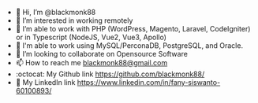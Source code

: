 - 👋 Hi, I’m @blackmonk88
- 👀 I’m interested in working remotely
- 🌱 I’m able to work with PHP (WordPress, Magento, Laravel, CodeIgniter) or in Typescript (NodeJS, Vue2, Vue3, Apollo)
- 🌱 I'm able to work using MySQL/PerconaDB, PostgreSQL, and Oracle.
- 💞️ I’m looking to collaborate on Opensource Software
- 📫 How to reach me blackmonk88@gmail.com
- :octocat: My Github link https://github.com/blackmonk88/
- :bookmark_tabs:	 My LinkedIn link https://www.linkedin.com/in/fany-siswanto-60100893/

<!---
blackmonk88/blackmonk88 is a ✨ special ✨ repository because its `README.md` (this file) appears on your GitHub profile.
You can click the Preview link to take a look at your changes.
--->
